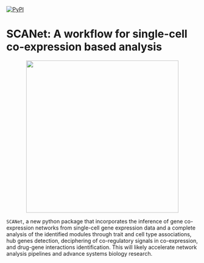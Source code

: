[![PyPI](https://img.shields.io/pypi/?logo=PyPI)]([https://pypi.org/project/scanpy](https://test.pypi.org/project/scanet/))



# SCANet: A workflow for single-cell co-expression based analysis 

<p align="center">
  <img src="https://github.com/oubounyt/SCAn/blob/main/logo_.png" width="400"/>
</p>

`SCANet`, a new python package that incorporates the inference of gene co-expression networks from single-cell gene expression data and a complete analysis of the identified modules through trait and cell type associations, hub genes detection, deciphering of co-regulatory signals in co-expression, and drug-gene interactions identification. This will likely accelerate network analysis pipelines and advance systems biology research.

